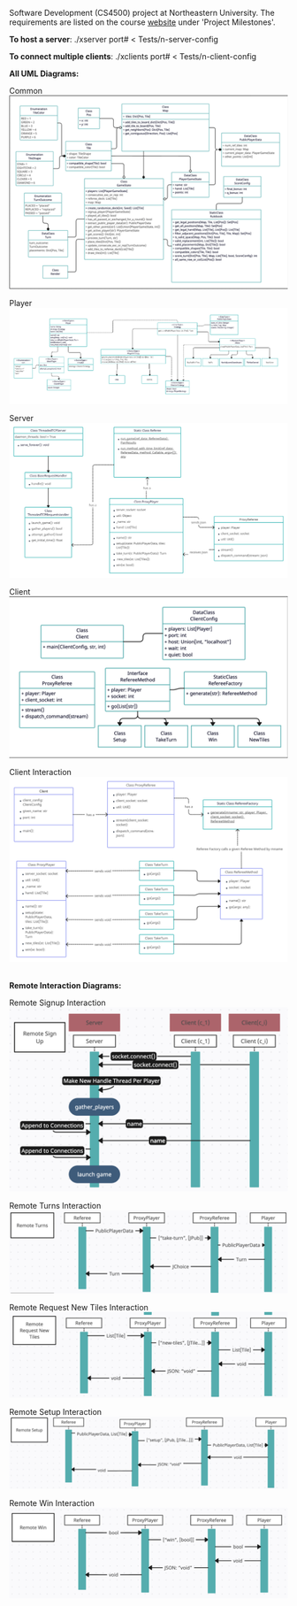 Software Development (CS4500) project at Northeastern University. The requirements are listed on the course <a href="https://course.ccs.neu.edu/cs4500f23/">website</a> under 'Project Milestones'.

<b>To host a server</b>: ./xserver port# < Tests/n-server-config

<b>To connect multiple clients</b>: ./xclients port# < Tests/n-client-config

<b>All UML Diagrams:</b>


Common
![Common](Q/Common/common_class_diagram.png)

Player
![PlayerMap](uml.png)

Server
![Remote Class Diagram](Q/Server/server_interaction_diagram.png)

Client
![Client Class Diagram](Q/Client/client_class_diagram.png)

Client Interaction
![Client Interaction Diagram](Q/Client/client_interaction_diagram.png)

<br>
<b>Remote Interaction Diagrams:</b>
<br>

Remote Signup Interaction
![Remote Signup Interaction Diagram](Q/Server/remote_signup.png)

Remote Turns Interaction
![Remote Turns Interaction Diagram](Q/Server/remote_turns.png)

Remote Request New Tiles Interaction
![Remote Request New Tiles Interaction Diagram](Q/Server/remote_new_tiles.png)

Remote Setup Interaction
![Remote Setup Interaction Diagram](Q/Server/remote_setup.png)

Remote Win Interaction
![Remote Win Interaction Diagram](Q/Server/remote_win.png)

